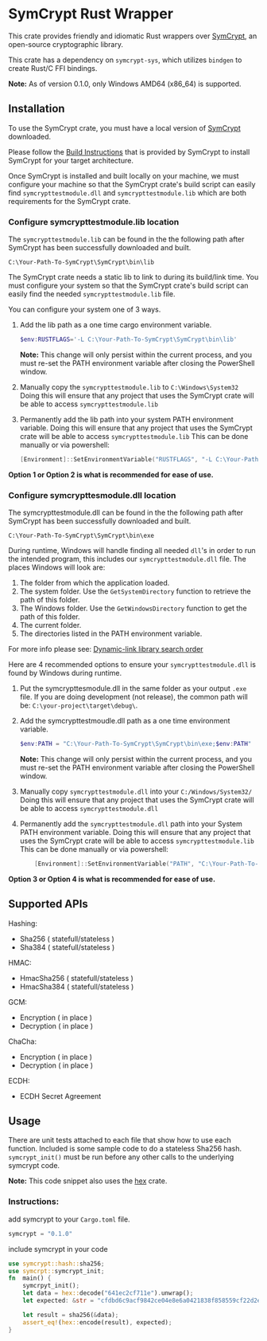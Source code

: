 
# SymCrypt Rust Wrapper

This crate provides friendly and idiomatic Rust wrappers over [SymCrypt](https://github.com/microsoft/SymCrypt), an open-source cryptographic library.

This crate has a dependency on `symcrypt-sys`, which utilizes `bindgen` to create Rust/C FFI bindings.

**Note:** As of version 0.1.0, only Windows AMD64 (x86_64) is supported.

## Installation
To use the SymCrypt crate, you must have a local version of [SymCrypt](https://github.com/microsoft/SymCrypt) downloaded.

Please follow the [Build Instructions](https://github.com/microsoft/SymCrypt/blob/main/BUILD.md) that is provided by SymCrypt to install SymCrypt for your target architecture.

Once SymCrypt is installed and built locally on your machine, we must configure your machine so that the SymCrypt crate's build script can easily find `symcrypttestmodule.dll` and `symcrypttestmodule.lib` 
which are both requirements for the SymCrypt crate. 

### Configure symcrypttestmodule.lib location
The `symcrypttestmodule.lib` can be found in the the following path after SymCrypt has been successfully downloaded and built. 

`C:\Your-Path-To-SymCrypt\SymCrypt\bin\lib`
 
The SymCrypt crate needs a static lib to link to during its build/link time. You must configure your system so that the SymCrypt crate's build script can easily find the needed `symcrypttestmodule.lib` file.

You can configure your system one of 3 ways.

1. Add the lib path as a one time cargo environment variable.
    ```powershell
    $env:RUSTFLAGS='-L C:\Your-Path-To-SymCrypt\SymCrypt\bin\lib'
    ```
    **Note:** This change will only persist within the current process, and you must re-set the PATH environment variable after closing the PowerShell window.

2. Manually copy the `symcrypttestmodule.lib` to `C:\Windows\System32`
    Doing this will ensure that any project that uses the SymCrypt crate will be able to access `symcrypttestmodule.lib`

3. Permanently add the lib path into your system PATH environment variable. Doing this will ensure that any project that uses the SymCrypt crate will be able to access `symcrypttestmodule.lib`
    This can be done manually or via powershell:
    ```Powershell
    [Environment]::SetEnvironmentVariable("RUSTFLAGS", "-L C:\Your-Path-To-SymCrypt\SymCrypt\bin\lib", [EnvironmentVariableTarget]::Machine)
    ```
**Option 1 or Option 2 is what is recommended for ease of use.**

### Configure symcrypttesmodule.dll location

The symcrypttestmodule.dll can be found in the the following path after SymCrypt has been successfully downloaded and built. 

`C:\Your-Path-To-SymCrypt\SymCrypt\bin\exe`

During runtime, Windows will handle finding all needed `dll`'s in order to run the intended program, this includes our `symcrypttestmodule.dll` file. The places Windows will look are:

1. The folder from which the application loaded.
2. The system folder. Use the `GetSystemDirectory` function to retrieve the path of this folder.
3. The Windows folder. Use the `GetWindowsDirectory` function to get the path of this folder.
4. The current folder.
5. The directories listed in the PATH environment variable.

For more info please see: [Dynamic-link library search order](https://learn.microsoft.com/en-us/windows/win32/dlls/dynamic-link-library-search-order)

Here are 4 recommended options to ensure your `symcrypttestmodule.dll` is found by Windows during runtime.

1. Put the symcrypttesmodule.dll in the same folder as your output `.exe` file. If you are doing development (not release), the common path will be: `C:\your-project\target\debug\`.
2. Add the symcrypttestmoudle.dll path as a one time environment variable. 
    ```powershell
    $env:PATH = "C:\Your-Path-To-SymCrypt\SymCrypt\bin\exe;$env:PATH"
    ```
    **Note:** This change will only persist within the current process, and you must re-set the PATH environment variable after closing the PowerShell window.

3. Manually copy `symcrypttestmodule.dll` into your `C:/Windows/System32/` 
    Doing this will ensure that any project that uses the SymCrypt crate will be able to access `symcrypttestmodule.dll`
4. Permanently add the `symcrypttestmodule.dll` path into your System PATH environment variable.
    Doing this will ensure that any project that uses the SymCrypt crate will be able to access `symcrypttestmodule.lib`
    This can be done manually or via powershell:
    ```Powershell
        [Environment]::SetEnvironmentVariable("PATH", "C:\Your-Path-To-SymCrypt\SymCrypt\bin\exe", [EnvironmentVariableTarget]::Machine)
    ```
**Option 3 or Option 4 is what is recommended for ease of use.** 


## Supported APIs

Hashing:
- Sha256 ( statefull/stateless )
- Sha384 ( statefull/stateless )

HMAC:
- HmacSha256 ( statefull/stateless )
- HmacSha384 ( statefull/stateless )

GCM:
- Encryption ( in place )
- Decryption ( in place )

ChaCha:
- Encryption ( in place )
- Decryption ( in place )

ECDH:
- ECDH Secret Agreement

## Usage
There are unit tests attached to each file that show how to use each function. Included is some sample code to do a stateless Sha256 hash. `symcrypt_init()` must be run before any other calls to the underlying symcrypt code.

**Note:** This code snippet also uses the [hex](https://crates.io/crates/hex) crate.

### Instructions:  

add symcrypt to your `Cargo.toml` file.

```rust
symcrypt = "0.1.0"
```

include symcrypt in your code  

```rust
use symcrypt::hash::sha256; 
use symcrpt::symcrypt_init;
fn  main() {
    symcrpyt_init();
    let data = hex::decode("641ec2cf711e").unwrap();
    let expected: &str = "cfdbd6c9acf9842ce04e8e6a0421838f858559cf22d2ea8a38bd07d5e4692233";

    let result = sha256(&data);
    assert_eq!(hex::encode(result), expected);
}
```
